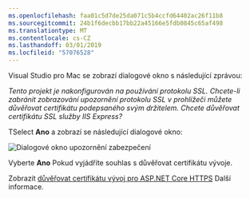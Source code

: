 ```yaml
---
ms.openlocfilehash: faa01c5d7de25da071c5b4ccfd64402ac26f11b8
ms.sourcegitcommit: 24b1f6decbb17bb22a45166e5fdb0845c65af498
ms.translationtype: MT
ms.contentlocale: cs-CZ
ms.lasthandoff: 03/01/2019
ms.locfileid: "57076528"
---
```

Visual Studio pro Mac se zobrazí dialogové okno s následující zprávou:

*Tento projekt je nakonfigurován na používání protokolu SSL. Chcete-li zabránit zobrazování upozornění protokolu SSL v prohlížeči můžete důvěřovat certifikátu podepsaného svým držitelem. Chcete důvěřovat certifikátu SSL služby IIS Express?*

TSelect **Ano** a zobrazí se následující dialogové okno:

![Dialogové okno upozornění zabezpečení](~/getting-started/_static/cert.png)

Vyberte **Ano** Pokud vyjádříte souhlas s důvěřovat certifikátu vývoje.

Zobrazit [důvěřovat certifikátu vývoj pro ASP.NET Core HTTPS](xref:security/enforcing-ssl#trust-the-aspnet-core-https-development-certificate-on-windows-and-macos) Další informace.